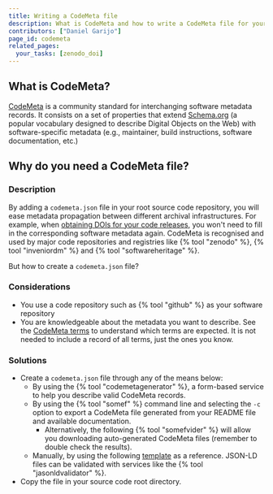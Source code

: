 ```yaml
---
title: Writing a CodeMeta file
description: What is CodeMeta and how to write a CodeMeta file for your software
contributors: ["Daniel Garijo"]
page_id: codemeta
related_pages:
  your_tasks: [zenodo_doi]
---
```

## What is CodeMeta?
[CodeMeta](https://codemeta.github.io/terms/) is a community standard for interchanging software metadata records. It consists on a set of properties that extend [Schema.org](https://schema.org) (a popular vocabulary designed to describe Digital Objects on the Web) with software-specific metadata (e.g., maintainer, build instructions, software documentation, etc.)

## Why do you need a CodeMeta file?

### Description <!-- do not delete this heading and write your text below it -->

By adding a `codemeta.json` file in your root source code repository, you will ease metadata propagation between different archival infrastructures. For example, when [obtaining DOIs for your code releases](https://everse.software/RSQKit/github_zenodo), you won't need to fill in the corresponding software metadata again. CodeMeta is recognised and used by major code repositories and registries like {% tool "zenodo" %}, {% tool "inveniordm" %} and {% tool "softwareheritage" %}.

But how to create a `codemeta.json` file?

### Considerations <!-- do not delete this heading and write your text below it -->
* You use a code repository such as {% tool "github" %} as your software repository
* You are knowledgeable about the metadata you want to describe. See the [CodeMeta terms](https://codemeta.github.io/terms/) to understand which terms are expected. It is not needed to include a record of all terms, just the ones you know.

### Solutions <!-- do not delete this heading and write your text below it -->
* Create a `codemeta.json` file through any of the means below:
  * By using the {% tool "codemetagenerator" %}, a form-based service to help you describe valid CodeMeta records.
  * By using the {% tool "somef" %} command line and selecting the `-c` option to export a CodeMeta file generated from your README file and available documentation. 
    * Alternatively, the following {% tool "somefvider" %} will allow you downloading auto-generated CodeMeta files (remember to double check the results).
  * Manually, by using the following [template](https://github.com/codemeta/codemeta/blob/master/codemeta.json) as a reference. JSON-LD files can be validated with services like the {% tool "jasonldvalidator" %}.
* Copy the file in your source code root directory.

 
